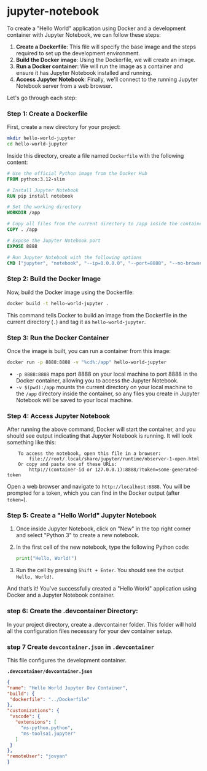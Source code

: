 # jupyter-notebook
To create a "Hello World" application using Docker and a development container with Jupyter Notebook, we can follow these steps:

1. **Create a Dockerfile**: This file will specify the base image and the steps required to set up the development environment.
2. **Build the Docker image**: Using the Dockerfile, we will create an image.
3. **Run a Docker container**: We will run the image as a container and ensure it has Jupyter Notebook installed and running.
4. **Access Jupyter Notebook**: Finally, we'll connect to the running Jupyter Notebook server from a web browser.

Let's go through each step:

### Step 1: Create a Dockerfile

First, create a new directory for your project:

```bash
mkdir hello-world-jupyter
cd hello-world-jupyter
```

Inside this directory, create a file named `Dockerfile` with the following content:

```Dockerfile
# Use the official Python image from the Docker Hub
FROM python:3.12-slim

# Install Jupyter Notebook
RUN pip install notebook

# Set the working directory
WORKDIR /app

# Copy all files from the current directory to /app inside the container
COPY . /app

# Expose the Jupyter Notebook port
EXPOSE 8888

# Run Jupyter Notebook with the following options
CMD ["jupyter", "notebook", "--ip=0.0.0.0", "--port=8888", "--no-browser", "--allow-root"]
```

### Step 2: Build the Docker Image

Now, build the Docker image using the Dockerfile:

```bash
docker build -t hello-world-jupyter .
```

This command tells Docker to build an image from the Dockerfile in the current directory (`.`) and tag it as `hello-world-jupyter`.

### Step 3: Run the Docker Container

Once the image is built, you can run a container from this image:

```bash
docker run -p 8888:8888 -v "%cd%:/app" hello-world-jupyter
```

- `-p 8888:8888` maps port 8888 on your local machine to port 8888 in the Docker container, allowing you to access the Jupyter Notebook.
- `-v $(pwd):/app` mounts the current directory on your local machine to the `/app` directory inside the container, so any files you create in Jupyter Notebook will be saved to your local machine.

### Step 4: Access Jupyter Notebook

After running the above command, Docker will start the container, and you should see output indicating that Jupyter Notebook is running. It will look something like this:

```
    To access the notebook, open this file in a browser:
        file:///root/.local/share/jupyter/runtime/nbserver-1-open.html
    Or copy and paste one of these URLs:
        http://(container-id or 127.0.0.1):8888/?token=some-generated-token
```

Open a web browser and navigate to `http://localhost:8888`. You will be prompted for a token, which you can find in the Docker output (after `token=`).

### Step 5: Create a "Hello World" Jupyter Notebook

1. Once inside Jupyter Notebook, click on "New" in the top right corner and select "Python 3" to create a new notebook.
2. In the first cell of the new notebook, type the following Python code:

   ```python
   print("Hello, World!")
   ```

3. Run the cell by pressing `Shift + Enter`. You should see the output `Hello, World!`.

And that’s it! You've successfully created a "Hello World" application using Docker and a Jupyter Notebook container.
### step 6: Create the .devcontainer Directory:

In your project directory, create a .devcontainer folder. This folder will hold all the configuration files necessary for your dev container setup.

### step 7 **Create `devcontainer.json` in `.devcontainer`**

   This file configures the development container.

   **`.devcontainer/devcontainer.json`**

   ```json
{
  "name": "Hello World Jupyter Dev Container",
  "build": {
    "dockerfile": "../Dockerfile"
  },
  "customizations": {
    "vscode": {
      "extensions": [
        "ms-python.python",
        "ms-toolsai.jupyter"
      ]
    }
  },
  "remoteUser": "jovyan"
}


   
